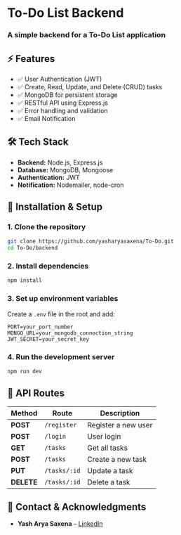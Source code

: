 # **To-Do List Backend**

### **A simple backend for a To-Do List application**  

## **⚡ Features**  
- ✅ User Authentication (JWT)  
- ✅ Create, Read, Update, and Delete (CRUD) tasks  
- ✅ MongoDB for persistent storage  
- ✅ RESTful API using Express.js  
- ✅ Error handling and validation
- ✅ Email Notification

## **🛠 Tech Stack**  
- **Backend:** Node.js, Express.js  
- **Database:** MongoDB, Mongoose  
- **Authentication:** JWT
- **Notification:** Nodemailer, node-cron 

## **🚀 Installation & Setup**  

### **1. Clone the repository**  
```sh
git clone https://github.com/yasharyasaxena/To-Do.git
cd To-Do/backend
```

### **2. Install dependencies**  
```sh
npm install
```

### **3. Set up environment variables**  
Create a `.env` file in the root and add:  
```env
PORT=your_port_number
MONGO_URL=your_mongodb_connection_string
JWT_SECRET=your_secret_key
```

### **4. Run the development server**  
```sh
npm run dev
```

## **📌 API Routes**  
| Method | Route | Description |
|--------|-------|-------------|
| **POST** | `/register` | Register a new user |
| **POST** | `/login` | User login |
| **GET** | `/tasks` | Get all tasks |
| **POST** | `/tasks` | Create a new task |
| **PUT** | `/tasks/:id` | Update a task |
| **DELETE** | `/tasks/:id` | Delete a task |

## **📧 Contact & Acknowledgments**  
- **Yash Arya Saxena** – [LinkedIn](https://www.linkedin.com/in/yash-arya-saxena-834021331) 
